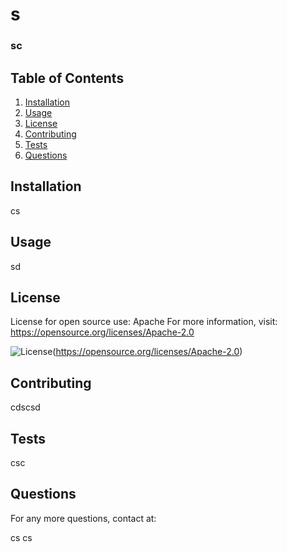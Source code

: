 # s
  ### sc


  
  ## Table of Contents
  
  1. [Installation](#installation)
  2. [Usage](#usage)
  3. [License](#license)
  4. [Contributing](#contributing)
  5. [Tests](#tests)
  6. [Questions](#questions)
  
  ## Installation
  
  cs
  
  ## Usage
  
  sd
  
  ## License

  License for open source use: Apache 
          For more information, visit: https://opensource.org/licenses/Apache-2.0        
  

  ![License](https://img.shields.io/badge/License-Apache_2.0-blue.svg)(https://opensource.org/licenses/Apache-2.0)


  ## Contributing
  
  cdscsd
  
  ## Tests
  
  csc
  
  ## Questions
  
  For any more questions, contact at: 
  
  cs
  cs
